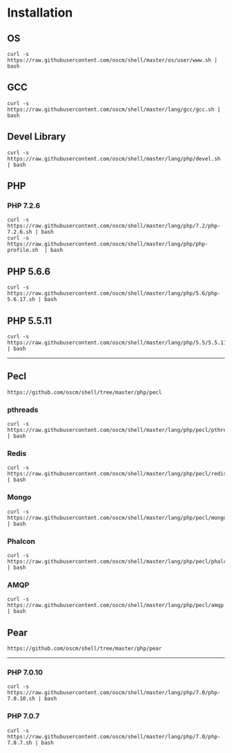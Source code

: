 Installation
============
OS
-----
	curl -s https://raw.githubusercontent.com/oscm/shell/master/os/user/www.sh | bash
	
GCC
-----
    curl -s https://raw.githubusercontent.com/oscm/shell/master/lang/gcc/gcc.sh | bash

Devel Library
-----
	curl -s https://raw.githubusercontent.com/oscm/shell/master/lang/php/devel.sh | bash

PHP 
-----
### PHP 7.2.6

	curl -s https://raw.githubusercontent.com/oscm/shell/master/lang/php/7.2/php-7.2.6.sh | bash
	curl -s https://raw.githubusercontent.com/oscm/shell/master/lang/php/php-profile.sh  | bash	
	
PHP 5.6.6
---------
    curl -s https://raw.githubusercontent.com/oscm/shell/master/lang/php/5.6/php-5.6.17.sh | bash

PHP 5.5.11
---------
    curl -s https://raw.githubusercontent.com/oscm/shell/master/lang/php/5.5/5.5.11.sh | bash	
    

- - - 
    
Pecl
----
	https://github.com/oscm/shell/tree/master/php/pecl
	
### pthreads
	curl -s https://raw.githubusercontent.com/oscm/shell/master/lang/php/pecl/pthreads.sh | bash
    
### Redis
    curl -s https://raw.githubusercontent.com/oscm/shell/master/lang/php/pecl/redis.sh | bash

### Mongo
    curl -s https://raw.githubusercontent.com/oscm/shell/master/lang/php/pecl/mongo.sh | bash

### Phalcon
    curl -s https://raw.githubusercontent.com/oscm/shell/master/lang/php/pecl/phalcon.sh | bash

### AMQP
	curl -s https://raw.githubusercontent.com/oscm/shell/master/lang/php/pecl/amqp.sh | bash
	
Pear
----
    https://github.com/oscm/shell/tree/master/php/pear

- - -
    
### PHP 7.0.10

	curl -s https://raw.githubusercontent.com/oscm/shell/master/lang/php/7.0/php-7.0.10.sh | bash
	
### PHP 7.0.7

	curl -s https://raw.githubusercontent.com/oscm/shell/master/lang/php/7.0/php-7.0.7.sh | bash